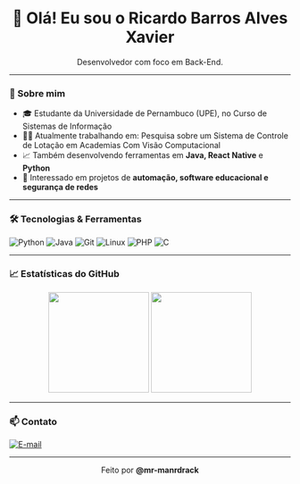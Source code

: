 <h1 align="center">👋 Olá! Eu sou o Ricardo Barros Alves Xavier</h1>

<p align="center">
Desenvolvedor com foco em Back-End.
</p>

---

### 🚀 Sobre mim

- 🎓 Estudante da Universidade de Pernambuco (UPE), no Curso de Sistemas de Informação
- 👨‍💻 Atualmente trabalhando em: Pesquisa sobre um Sistema de Controle de Lotação em Academias Com Visão Computacional
- 📈 Também desenvolvendo ferramentas em **Java, React Native** e **Python**
- 🧠 Interessado em projetos de **automação, software educacional e segurança de redes**

---

### 🛠️ Tecnologias & Ferramentas

![Python](https://img.shields.io/badge/-Python-3776AB?style=flat&logo=python&logoColor=white)
![Java](https://img.shields.io/badge/-Java-007396?style=flat&logo=java&logoColor=white)
![Git](https://img.shields.io/badge/-Git-F05032?style=flat&logo=git&logoColor=white)
![Linux](https://img.shields.io/badge/-Linux-FCC624?style=flat&logo=linux&logoColor=black)
![PHP](https://img.shields.io/badge/-PHP-777BB4?style=flat&logo=php&logoColor=white)
![C](https://img.shields.io/badge/-C-00599C?style=flat&logo=c&logoColor=white)

---

### 📈 Estatísticas do GitHub

<div align="center">
  <img height="180em" src="https://github-readme-stats.vercel.app/api?username=mr-manrdrack&show_icons=true&theme=tokyonight&count_private=true"/>
  <img height="180em" src="https://github-readme-stats.vercel.app/api/top-langs/?username=mr-manrdrack&layout=compact&theme=tokyonight"/>
</div>

---

### 📫 Contato

[![E-mail](https://img.shields.io/badge/-Email-D14836?style=flat&logo=gmail&logoColor=white)](mailto:xavierricardo650@gmail.com)

---

<p align="center">
Feito por <strong>@mr-manrdrack</strong>
</p>
